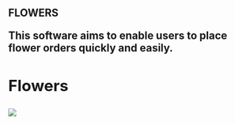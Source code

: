 <h2>FLOWERS<h/2>


This software aims to enable users to place flower orders quickly and easily.

<h2> Flowers </H2>


![](flowers.gif)
